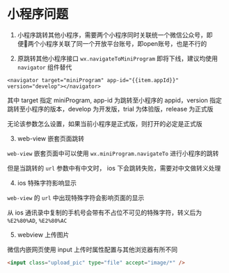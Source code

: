 # 小程序问题

1. 小程序跳转其他小程序，需要两个小程序同时关联统一个微信公众号，即便两个小程序关联了同一个开放平台账号，即open账号，也是不行的

2. 原跳转其他小程序接口 `wx.navigateToMiniProgram` 即将下线，建议均使用 `navigator` 组件替代

```
<navigator target="miniProgram" app-id="{{item.appId}}" version="develop"></navigator>

```

其中 target 指定 miniProgram, app-id 为跳转至小程序的 appid，version 指定跳转至小程序的版本，develop 为开发版，trial 为体验版，release 为正式版

无论该参数怎么设置，如果当前小程序是正式版，则打开的必定是正式版

3. web-view 嵌套页面跳转

`web-view` 嵌套页面中可以使用 `wx.miniProgram.navigateTo` 进行小程序的跳转

但是当跳转的 `url` 参数中有中文时， ios 下会跳转失败，需要对中文做转义处理

4. ios 特殊字符影响显示

`web-view` 的 `url` 中出现特殊字符会影响页面的显示

从 ios 通讯录中复制的手机号会带有不占位不可见的特殊字符，转义后为 `%E2%80%AD`, `%E2%80%AC`

5. webview 上传图片

微信内嵌网页使用 input 上传时属性配置与其他浏览器有所不同

```html
<input class="upload_pic" type="file" accept="image/*" />
```
